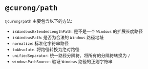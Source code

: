 # `@curong/path`


`@curong/path` 主要包含以下的方法:

- `isWindowsExtendedLengthPath`: 是不是一个 `Windows` 的扩展长度路径
- `isWindowsPath`: 是否为合法的 `Windows` 路径地址
- `normalize`: 标准化字符串路径
- `toAbsolute`: 将路径转换为绝对路径
- `unifiedSeparator`: 统一路径分隔符，将所有的分隔符转换为 `/`
- `windowsPathSource`: 验证 `Windows` 路径的正则字符串
